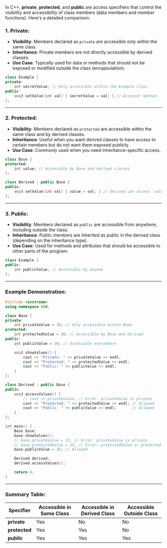 In C++, **private**, **protected**, and **public** are access specifiers that control the visibility and 
accessibility of class members (data members and member functions). Here's a detailed comparison:

### **1. Private:**
   - **Visibility**: Members declared as `private` are accessible only within the same class.
   - **Inheritance**: Private members are not directly accessible by derived classes.
   - **Use Case**: Typically used for data or methods that should not be exposed or modified outside the class (encapsulation).

   ```cpp
   class Example {
   private:
       int secretValue; // Only accessible within the Example class
   public:
       void setValue(int val) { secretValue = val; } // Accessor method
   };
   ```

---

### **2. Protected:**
   - **Visibility**: Members declared as `protected` are accessible within the same class and by derived classes.
   - **Inheritance**: Useful when you want derived classes to have access to certain members but do not want them exposed publicly.
   - **Use Case**: Commonly used when you need inheritance-specific access.

   ```cpp
   class Base {
   protected:
       int value; // Accessible by Base and derived classes
   };

   class Derived : public Base {
   public:
       void setValue(int val) { value = val; } // Derived can access `value`
   };
   ```

---

### **3. Public:**
   - **Visibility**: Members declared as `public` are accessible from anywhere, including outside the class.
   - **Inheritance**: Public members are inherited as public in the derived class (depending on the inheritance type).
   - **Use Case**: Used for methods and attributes that should be accessible to other parts of the program.

   ```cpp
   class Example {
   public:
       int publicValue; // Accessible by anyone
   };
   ```

---

### Example Demonstration:

```cpp
#include <iostream>
using namespace std;

class Base {
private:
    int privateValue = 10; // Only accessible within Base
protected:
    int protectedValue = 20; // Accessible by Base and Derived
public:
    int publicValue = 30; // Accessible everywhere

    void showValues() {
        cout << "Private: " << privateValue << endl;
        cout << "Protected: " << protectedValue << endl;
        cout << "Public: " << publicValue << endl;
    }
};

class Derived : public Base {
public:
    void accessValues() {
        // cout << privateValue; // Error: privateValue is private
        cout << "Protected: " << protectedValue << endl; // Allowed
        cout << "Public: " << publicValue << endl;       // Allowed
    }
};

int main() {
    Base base;
    base.showValues();
    // base.privateValue = 15; // Error: privateValue is private
    // base.protectedValue = 25; // Error: protectedValue is protected
    base.publicValue = 35; // Allowed

    Derived derived;
    derived.accessValues();

    return 0;
}
```

---

### Summary Table:
| Specifier    | Accessible in Same Class | Accessible in Derived Class | Accessible Outside Class |
|--------------|---------------------------|-----------------------------|---------------------------|
| **private**  | Yes                       | No                          | No                        |
| **protected**| Yes                       | Yes                         | No                        |
| **public**   | Yes                       | Yes                         | Yes                       |